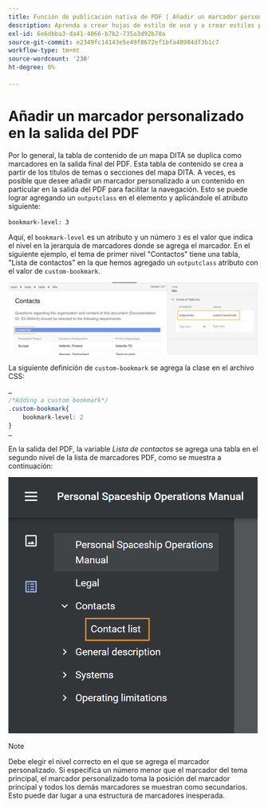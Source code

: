 ```yaml
---
title: Función de publicación nativa de PDF | Añadir un marcador personalizado en la salida del PDF
description: Aprenda a crear hojas de estilo de uso y a crear estilos para el contenido.
exl-id: 6e6dbba3-da41-4066-b7b2-735a3d92b70a
source-git-commit: e2349fc14143e5e49f8672ef1bfa48984df3b1c7
workflow-type: tm+mt
source-wordcount: '230'
ht-degree: 0%

---
```


# Añadir un marcador personalizado en la salida del PDF

Por lo general, la tabla de contenido de un mapa DITA se duplica como marcadores en la salida final del PDF. Esta tabla de contenido se crea a partir de los títulos de temas o secciones del mapa DITA. A veces, es posible que desee añadir un marcador personalizado a un contenido en particular en la salida del PDF para facilitar la navegación. Esto se puede lograr agregando un `outputclass` en el elemento y aplicándole el atributo siguiente:

`bookmark-level: 3`

Aquí, el `bookmark-level` es un atributo y un número `3` es el valor que indica el nivel en la jerarquía de marcadores donde se agrega el marcador. En el siguiente ejemplo, el tema de primer nivel &quot;Contactos&quot; tiene una tabla, &quot;Lista de contactos&quot; en la que hemos agregado un `outputclass` atributo con el valor de `custom-bookmark`.


<img src="./assets/custom-bookmark-attribute.png" width="500">

La siguiente definición de `custom-bookmark` se agrega la clase en el archivo CSS:

```css
…
/*Adding a custom bookmark*/
.custom-bookmark{
    bookmark-level: 2
}
…
```

En la salida del PDF, la variable *Lista de contactos* se agrega una tabla en el segundo nivel de la lista de marcadores PDF, como se muestra a continuación:

<img src="./assets/custom-bookmark-in-pdf-output.png" width="500">

>[!NOTE]
>
>Debe elegir el nivel correcto en el que se agrega el marcador personalizado. Si especifica un número menor que el marcador del tema principal, el marcador personalizado toma la posición del marcador principal y todos los demás marcadores se muestran como secundarios. Esto puede dar lugar a una estructura de marcadores inesperada.
